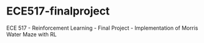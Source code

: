 # ECE517-finalproject
ECE 517 - Reinforcement Learning - Final Project - Implementation of Morris Water Maze with RL
